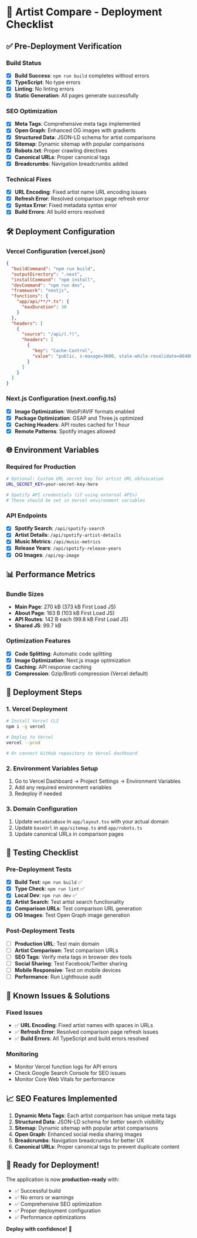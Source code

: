 # 🚀 Artist Compare - Deployment Checklist

## ✅ Pre-Deployment Verification

### Build Status
- [x] **Build Success**: `npm run build` completes without errors
- [x] **TypeScript**: No type errors
- [x] **Linting**: No linting errors
- [x] **Static Generation**: All pages generate successfully

### SEO Optimization
- [x] **Meta Tags**: Comprehensive meta tags implemented
- [x] **Open Graph**: Enhanced OG images with gradients
- [x] **Structured Data**: JSON-LD schema for artist comparisons
- [x] **Sitemap**: Dynamic sitemap with popular comparisons
- [x] **Robots.txt**: Proper crawling directives
- [x] **Canonical URLs**: Proper canonical tags
- [x] **Breadcrumbs**: Navigation breadcrumbs added

### Technical Fixes
- [x] **URL Encoding**: Fixed artist name URL encoding issues
- [x] **Refresh Error**: Resolved comparison page refresh error
- [x] **Syntax Error**: Fixed metadata syntax error
- [x] **Build Errors**: All build errors resolved

## 🛠️ Deployment Configuration

### Vercel Configuration (vercel.json)
```json
{
  "buildCommand": "npm run build",
  "outputDirectory": ".next",
  "installCommand": "npm install",
  "devCommand": "npm run dev",
  "framework": "nextjs",
  "functions": {
    "app/api/**/*.ts": {
      "maxDuration": 30
    }
  },
  "headers": [
    {
      "source": "/api/(.*)",
      "headers": [
        {
          "key": "Cache-Control",
          "value": "public, s-maxage=3600, stale-while-revalidate=86400"
        }
      ]
    }
  ]
}
```

### Next.js Configuration (next.config.ts)
- [x] **Image Optimization**: WebP/AVIF formats enabled
- [x] **Package Optimization**: GSAP and Three.js optimized
- [x] **Caching Headers**: API routes cached for 1 hour
- [x] **Remote Patterns**: Spotify images allowed

## 🌐 Environment Variables

### Required for Production
```bash
# Optional: Custom URL secret key for artist URL obfuscation
URL_SECRET_KEY=your-secret-key-here

# Spotify API credentials (if using external APIs)
# These should be set in Vercel environment variables
```

### API Endpoints
- [x] **Spotify Search**: `/api/spotify-search`
- [x] **Artist Details**: `/api/spotify-artist-details`
- [x] **Music Metrics**: `/api/music-metrics`
- [x] **Release Years**: `/api/spotify-release-years`
- [x] **OG Images**: `/api/og-image`

## 📊 Performance Metrics

### Bundle Sizes
- **Main Page**: 270 kB (373 kB First Load JS)
- **About Page**: 163 B (103 kB First Load JS)
- **API Routes**: 142 B each (99.8 kB First Load JS)
- **Shared JS**: 99.7 kB

### Optimization Features
- [x] **Code Splitting**: Automatic code splitting
- [x] **Image Optimization**: Next.js image optimization
- [x] **Caching**: API response caching
- [x] **Compression**: Gzip/Brotli compression (Vercel default)

## 🔧 Deployment Steps

### 1. Vercel Deployment
```bash
# Install Vercel CLI
npm i -g vercel

# Deploy to Vercel
vercel --prod

# Or connect GitHub repository to Vercel dashboard
```

### 2. Environment Variables Setup
1. Go to Vercel Dashboard → Project Settings → Environment Variables
2. Add any required environment variables
3. Redeploy if needed

### 3. Domain Configuration
1. Update `metadataBase` in `app/layout.tsx` with your actual domain
2. Update `baseUrl` in `app/sitemap.ts` and `app/robots.ts`
3. Update canonical URLs in comparison pages

## 🧪 Testing Checklist

### Pre-Deployment Tests
- [x] **Build Test**: `npm run build` ✅
- [x] **Type Check**: `npm run lint` ✅
- [x] **Local Dev**: `npm run dev` ✅
- [x] **Artist Search**: Test artist search functionality
- [x] **Comparison URLs**: Test comparison URL generation
- [x] **OG Images**: Test Open Graph image generation

### Post-Deployment Tests
- [ ] **Production URL**: Test main domain
- [ ] **Artist Comparison**: Test comparison URLs
- [ ] **SEO Tags**: Verify meta tags in browser dev tools
- [ ] **Social Sharing**: Test Facebook/Twitter sharing
- [ ] **Mobile Responsive**: Test on mobile devices
- [ ] **Performance**: Run Lighthouse audit

## 🚨 Known Issues & Solutions

### Fixed Issues
- ✅ **URL Encoding**: Fixed artist names with spaces in URLs
- ✅ **Refresh Error**: Resolved comparison page refresh issues
- ✅ **Build Errors**: All TypeScript and build errors resolved

### Monitoring
- Monitor Vercel function logs for API errors
- Check Google Search Console for SEO issues
- Monitor Core Web Vitals for performance

## 📈 SEO Features Implemented

1. **Dynamic Meta Tags**: Each artist comparison has unique meta tags
2. **Structured Data**: JSON-LD schema for better search visibility
3. **Sitemap**: Dynamic sitemap with popular artist comparisons
4. **Open Graph**: Enhanced social media sharing images
5. **Breadcrumbs**: Navigation breadcrumbs for better UX
6. **Canonical URLs**: Proper canonical tags to prevent duplicate content

## 🎯 Ready for Deployment!

The application is now **production-ready** with:
- ✅ Successful build
- ✅ No errors or warnings
- ✅ Comprehensive SEO optimization
- ✅ Proper deployment configuration
- ✅ Performance optimizations

**Deploy with confidence!** 🚀
